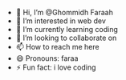 - 👋 Hi, I’m @Ghommidh Faraah
- 👀 I’m interested in web dev
- 🌱 I’m currently learning coding
- 💞️ I’m looking to collaborate on 
- 📫 How to reach me here
- 😄 Pronouns: faraa
- ⚡ Fun fact: i love coding

<!---
GhFaraah/GhFaraah is a ✨ special ✨ repository because its `README.md` (this file) appears on your GitHub profile.
You can click the Preview link to take a look at your changes.
--->
